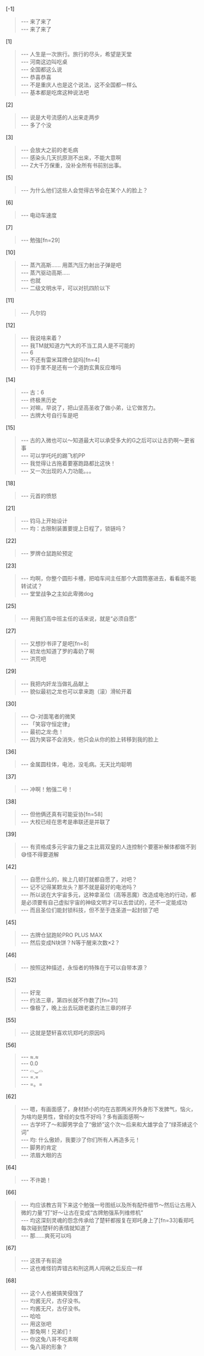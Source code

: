 
[-1] 
>--- 来了来了<br>
>--- 来了来了<br>

[1] 
>--- 人生是一次旅行。旅行的尽头，希望是天堂<br>
>--- 河南这边叫吃桌<br>
>--- 全国都这么说<br>
>--- 恭喜恭喜<br>
>--- 不是重庆人也是这个说法，这不全国都一样么<br>
>--- 基本都是吃席这种说法吧<br>

[2] 
>--- 说是大号流感的人出来走两步<br>
>--- 多了个没<br>

[3] 
>--- 会放大之前的老毛病<br>
>--- 感染头几天抗原测不出来，不能大意啊<br>
>--- Z大千万保重，没补全所有书前别出事。<br>

[5] 
>--- 为什么他们这些人会觉得古爷会在某个人的脸上？<br>

[6] 
>--- 电动车速度<br>

[7] 
>--- 勉強[fn=29]<br>

[10] 
>--- 蒸汽高斯…… 用蒸汽压力射出子弹是吧<br>
>--- 蒸汽驱动高斯.....<br>
>--- 也就<br>
>--- 二级文明水平，可以对抗四阶以下<br>

[11] 
>--- 凡尔钧<br>

[12] 
>--- 我说啥来着？<br>
>--- 我TM就知道力气大的不当工具人是不可能的<br>
>--- 6<br>
>--- 不还有雷米耳牌仓鼠吗[fn=4]<br>
>--- 钧手里不是还有一个道韵玄黄反应堆吗<br>

[14] 
>--- 古：6<br>
>--- 终极黑历史<br>
>--- 对嘛，早说了，把山坚高圣收了做小弟，让它做苦力。<br>
>--- 古牌大号自行车是吧<br>

[15] 
>--- 古的入微也可以～知道最大可以承受多大的G之后可以让古扔啊～更省事<br>
>--- 可以学吒吒的踢飞机PP<br>
>--- 我觉得让古拖着要塞跑路都比这快！<br>
>--- 又一次出现的人力功能。。。<br>

[18] 
>--- 元首的愤怒<br>

[21] 
>--- 钧马上开始设计<br>
>--- 均：古限制装置要提上日程了，锁链吗？<br>

[22] 
>--- 罗牌仓鼠跑轮预定<br>

[23] 
>--- 均啊，你整个圆形卡槽，把咱车间主任那个大圆筒塞进去，看看能不能转试试？<br>
>--- 堂堂战争之主如此卑微dog<br>

[25] 
>--- 用我们高中班主任的话来说，就是“必须自愿”<br>

[27] 
>--- 又想抄书评了是吧[fn=8]<br>
>--- 初龙也知道了罗的毒奶了啊<br>
>--- 洪荒吧<br>

[29] 
>--- 我把内奸龙当做礼品献上<br>
>--- 貌似最初之龙也可以拿来跑（滚）滑轮开着<br>

[30] 
>--- 😊-对面笔者的微笑<br>
>--- 「笑容守恒定律」<br>
>--- 最初之龙:危！<br>
>--- 因为笑容不会消失，他只会从你的脸上转移到我的脸上<br>

[36] 
>--- 金属圆柱体，电池，没毛病。无天比均聪明<br>

[37] 
>--- 冲啊！勉强二号！<br>

[38] 
>--- 但他俩还真有可能妥协[fn=58]<br>
>--- 大校已经在思考是串联还是并联了<br>

[39] 
>--- 有资格成多元宇宙力量之主比肩双皇的人连控制个要塞补解体都做不到😅怪不得要道解<br>

[42] 
>--- 自愿什么的，挨上几顿打就都自愿了，对吧？<br>
>--- 记不记得某颗龙头？那不就是最好的电池吗？<br>
>--- 所以说在大宇宙多元，这种拿圣位（高等恶魔）改造成电池的行动，都是必须要有自己虚拟宇宙的神级文明才可以去尝试的，还不一定能成功<br>
>--- 而且圣位们能封锁科技，但不至于连圣道一起封锁了吧<br>

[45] 
>--- 古牌仓鼠跑轮PRO PLUS MAX<br>
>--- 然后变成N块饼？N等于醒来次数×2？<br>

[46] 
>--- 按照这种描述，永恒者的特殊在于可以自带本源？<br>

[52] 
>--- 好宠<br>
>--- 约法三章，第四长就不作数了[fn=31]<br>
>--- 像极了，晚上出去玩跟老婆约法三章的样子<br>

[55] 
>--- 这就是楚轩喜欢坑郑吒的原因吗<br>

[56] 
>--- ≈.≈<br>
>--- 0.0<br>
>--- ⌓‿⌓<br>
>--- =.=<br>
>--- =。=<br>

[62] 
>--- 嗯，有画面感了，身材娇小的均在古那两米开外身形下发脾气，恼火，为啥均是男性，曾经的女性不好吗？多有画面感啊～<br>
>--- 古学坏了～和脚男学会了“傲娇”这个次～后来和大雄学会了“绿茶婊这个词”<br>
>--- 均: 什么傲娇，我要沙了你们所有人再造多元！<br>
>--- 脚男的肯定<br>
>--- 浓眉大眼的古<br>

[64] 
>--- 不许跪！<br>

[66] 
>--- 均应该教古背下来这个勉强一号图纸以及所有配件细节～然后让古用入微的力量“打”好～让古在变成“古牌勉强系列维修机”<br>
>--- 均这深刻灵魂的怨念传承给了楚轩都报复在郑吒身上了[fn=33]看郑吒每次碰到楚轩的表情就知道了<br>
>--- 那……爽死可以吗<br>

[67] 
>--- 这孩子有前途<br>
>--- 这也难怪钧弄错古和刑这两人闯祸之后反应一样<br>

[68] 
>--- 这个人也被搞笑侵蚀了<br>
>--- 均酱无尺，古仔没书。<br>
>--- 均酱无尺，古仔没书。<br>
>--- 哈哈<br>
>--- 用这张吧<br>
>--- 那兔啊！兄弟们！<br>
>--- 你这兔八哥不吃素啊<br>
>--- 兔八哥的形象？<br>
